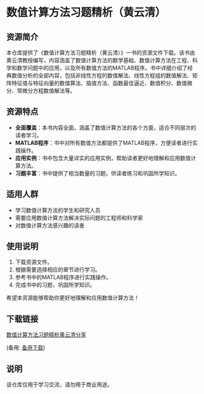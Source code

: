 # 数值计算方法习题精析（黄云清）

## 资源简介

本仓库提供了《数值计算方法习题精析（黄云清）》一书的资源文件下载。该书由黄云清教授编写，内容涵盖了数值计算方法的数学基础、数值计算方法在工程、科学和数学问题中的应用，以及所有数值方法的MATLAB程序。书中详细介绍了经典数值分析的全部内容，包括非线性方程的数值解法、线性方程组的数值解法、矩阵特征值与特征向量的数值算法、插值方法、函数最佳逼近、数值积分、数值微分、常微分方程数值解法等。

## 资源特点

- **全面覆盖**：本书内容全面，涵盖了数值计算方法的各个方面，适合不同层次的读者学习。
- **MATLAB程序**：书中对所有数值方法都提供了MATLAB程序，方便读者进行实践操作。
- **应用实例**：书中包含大量详实的应用实例，帮助读者更好地理解和应用数值计算方法。
- **习题丰富**：书中提供了相当数量的习题，供读者练习和巩固所学知识。

## 适用人群

- 学习数值计算方法的学生和研究人员
- 需要应用数值计算方法解决实际问题的工程师和科学家
- 对数值计算方法感兴趣的读者

## 使用说明

1. 下载资源文件。
2. 根据需要选择相应的章节进行学习。
3. 参考书中的MATLAB程序进行实践操作。
4. 完成书中的习题，巩固所学知识。

希望本资源能够帮助你更好地理解和应用数值计算方法！

## 下载链接
[数值计算方法习题精析黄云清分享](https://pan.quark.cn/s/b9020ec1c2eb) 

(备用: [备用下载](https://pan.baidu.com/s/1Qm8jBDsBYw-qmIvak5trfg?pwd=1234))

## 说明

该仓库仅用于学习交流，请勿用于商业用途。
